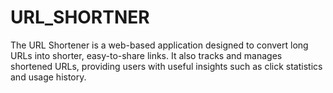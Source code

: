 # URL_SHORTNER
The URL Shortener is a web-based application designed to convert long URLs into shorter, easy-to-share links. It also tracks and manages shortened URLs, providing users with useful insights such as click statistics and usage history.
